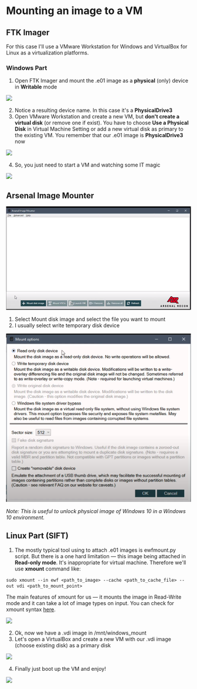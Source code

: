# Mounting an image to a VM

## FTK Imager

For this case I'll use a VMware Workstation for Windows and VirtualBox for Linux as a virtualization platforms.

### Windows Part

1. Open FTK Imager and mount the .e01 image as a **physical** \(only\) device in **Writable** mode  

![](https://habrastorage.org/webt/lb/c6/lv/lbc6lvyxg1ezhi-lvzhv4bw4_uq.gif)

2. Notice a resulting device name. In this case it's a **PhysicalDrive3**
3. Open VMware Workstation and create a new VM, but **don't create a virtual disk** \(or remove one if exist\). You have to choose **Use a Physical Disk** in Virtual Machine Setting or add a new virtual disk as primary to the existing VM. You remember that our .e01 image is **PhysicalDrive3** now

![](https://habrastorage.org/webt/dp/4a/6f/dp4a6fqh_24o4ze2lbnv8xybvpi.gif)

4. So, you just need to start a VM and watching some IT magic  

![](https://habrastorage.org/webt/tl/k8/ad/tlk8adlpbniuw69wvv5msg6pa_g.gif)

## Arsenal Image Mounter

![Mount disk image](../.gitbook/assets/image%20%2847%29.png)

1. Select Mount disk image and select the file you want to mount
2. I usually select write temporary disk device

![](../.gitbook/assets/image%20%2848%29.png)



_Note: This is useful to unlock physical image of Windows 10 in a Windows 10 environment._

## Linux Part \(SIFT\)

1. The mostly typical tool using to attach .e01 images is ewfmount.py script. But there is a one hard limitation — this image being attached in **Read-only mode**. It's inappropriate for virtual machine. Therefore we'll use **xmount** command like:  

```text
sudo xmount --in ewf <path_to_image> --cache <path_to_cache_file> --out vdi <path_to_mount_point>
```

The main features of xmount for us — it mounts the image in Read-Write mode and it can take a lot of image types on input. You can check for xmount syntax [here](https://github.com/mika/xmount/blob/master/README).

![](https://habrastorage.org/webt/cf/lt/p7/cfltp73nepf_wxuf5gcph_vif98.gif)

2. Ok, now we have a .vdi image in /mnt/windows\_mount
3. Let's open a VirtualBox and create a new VM with our .vdi image \(choose existing disk\) as a primary disk

![](https://habrastorage.org/webt/l4/ly/fd/l4lyfdkcsloromsy4ilflmntqxi.gif)

4. Finally just boot up the VM and enjoy!  

![](https://habrastorage.org/webt/df/5m/mc/df5mmcf7s2rotceezw8htzgs0ui.gif)

